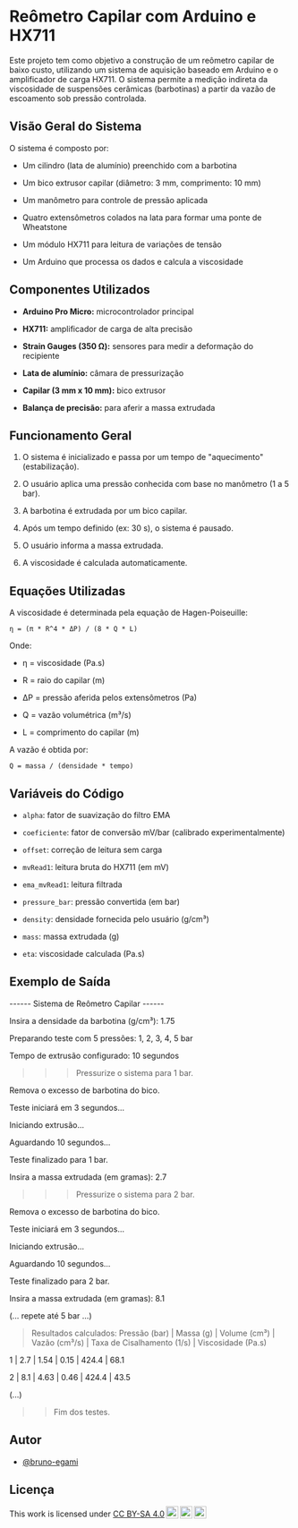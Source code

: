 
# Reômetro Capilar com Arduino e HX711

Este projeto tem como objetivo a construção de um reômetro capilar de baixo custo, utilizando um sistema de aquisição baseado em Arduino e o amplificador de carga HX711. O sistema permite a medição indireta da viscosidade de suspensões cerâmicas (barbotinas) a partir da vazão de escoamento sob pressão controlada.

## Visão Geral do Sistema

O sistema é composto por:

-   Um cilindro (lata de alumínio) preenchido com a barbotina
    
-   Um bico extrusor capilar (diâmetro: 3 mm, comprimento: 10 mm)
    
-   Um manômetro para controle de pressão aplicada
    
-   Quatro extensômetros colados na lata para formar uma ponte de Wheatstone
    
-   Um módulo HX711 para leitura de variações de tensão
    
-   Um Arduino que processa os dados e calcula a viscosidade
    

## Componentes Utilizados

-   **Arduino Pro Micro:** microcontrolador principal
    
-   **HX711:** amplificador de carga de alta precisão
    
-   **Strain Gauges (350 Ω):** sensores para medir a deformação do recipiente
   
-   **Lata de alumínio:** câmara de pressurização
    
-   **Capilar (3 mm x 10 mm):** bico extrusor
    
-   **Balança de precisão:** para aferir a massa extrudada
    

## Funcionamento Geral

1.  O sistema é inicializado e passa por um tempo de "aquecimento" (estabilização).
    
2.  O usuário aplica uma pressão conhecida com base no manômetro (1 a 5 bar).
    
3.  A barbotina é extrudada por um bico capilar.
    
4.  Após um tempo definido (ex: 30 s), o sistema é pausado.
    
5.  O usuário informa a massa extrudada.
    
6.  A viscosidade é calculada automaticamente.
    

## Equações Utilizadas

A viscosidade é determinada pela equação de Hagen-Poiseuille:

```
η = (π * R^4 * ΔP) / (8 * Q * L)

```

Onde:

-   η = viscosidade (Pa.s)
    
-   R = raio do capilar (m)
    
-   ΔP = pressão aferida pelos extensômetros (Pa)
    
-   Q = vazão volumétrica (m³/s)
    
-   L = comprimento do capilar (m)
    

A vazão é obtida por:

```
Q = massa / (densidade * tempo)

```

## Variáveis do Código

-   `alpha`: fator de suavização do filtro EMA
    
-   `coeficiente`: fator de conversão mV/bar (calibrado experimentalmente)
    
-   `offset`: correção de leitura sem carga
    
-   `mvRead1`: leitura bruta do HX711 (em mV)
    
-   `ema_mvRead1`: leitura filtrada
    
-   `pressure_bar`: pressão convertida (em bar)
    
-   `density`: densidade fornecida pelo usuário (g/cm³)
    
-   `mass`: massa extrudada (g)
    
-   `eta`: viscosidade calculada (Pa.s)
    

## Exemplo de Saída
------ Sistema de Reômetro Capilar ------

Insira a densidade da barbotina (g/cm³): 1.75

Preparando teste com 5 pressões: 1, 2, 3, 4, 5 bar

Tempo de extrusão configurado: 10 segundos

>>> Pressurize o sistema para 1 bar.

Remova o excesso de barbotina do bico.

Teste iniciará em 3 segundos...

Iniciando extrusão...

Aguardando 10 segundos...

Teste finalizado para 1 bar.

Insira a massa extrudada (em gramas): 2.7

>>> Pressurize o sistema para 2 bar.

Remova o excesso de barbotina do bico.

Teste iniciará em 3 segundos...

Iniciando extrusão...

Aguardando 10 segundos...

Teste finalizado para 2 bar.

Insira a massa extrudada (em gramas): 8.1

(... repete até 5 bar ...)

>Resultados calculados: Pressão (bar) | Massa (g) | Volume (cm³) | Vazão (cm³/s) | Taxa de Cisalhamento (1/s) | Viscosidade (Pa.s)

1             | 2.7       | 1.54         | 0.15          | 424.4                       | 68.1

2             | 8.1       | 4.63         | 0.46          | 424.4                       | 43.5

(...)

>>Fim dos testes.

## Autor

- [@bruno-egami](https://github.com/bruno-egami)


## Licença


<p xmlns:cc="http://creativecommons.org/ns#" >This work is licensed under <a href="http://creativecommons.org/licenses/by-sa/4.0/?ref=chooser-v1" target="_blank" rel="license noopener noreferrer" style="display:inline-block;">CC BY-SA 4.0<img style="height:22px!important;margin-left:3px;vertical-align:text-bottom;" src="https://mirrors.creativecommons.org/presskit/icons/cc.svg?ref=chooser-v1"><img style="height:22px!important;margin-left:3px;vertical-align:text-bottom;" src="https://mirrors.creativecommons.org/presskit/icons/by.svg?ref=chooser-v1"><img style="height:22px!important;margin-left:3px;vertical-align:text-bottom;" src="https://mirrors.creativecommons.org/presskit/icons/sa.svg?ref=chooser-v1"></a></p>
